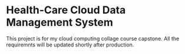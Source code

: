 # Health-Care Cloud Data Management System  

This project is for my cloud computing collage course capstone.
All the requiremnts will be updated shortly after production.
